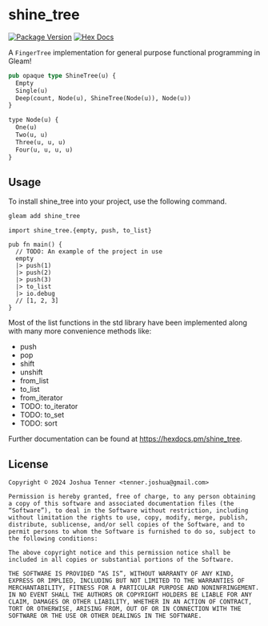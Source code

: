 # shine_tree

[![Package Version](https://img.shields.io/hexpm/v/shine_tree)](https://hex.pm/packages/shine_tree)
[![Hex Docs](https://img.shields.io/badge/hex-docs-ffaff3)](https://hexdocs.pm/shine_tree/)

A `FingerTree` implementation for general purpose functional programming in Gleam!

```rs
pub opaque type ShineTree(u) {
  Empty
  Single(u)
  Deep(count, Node(u), ShineTree(Node(u)), Node(u))
}

type Node(u) {
  One(u)
  Two(u, u)
  Three(u, u, u)
  Four(u, u, u, u)
}
```

## Usage

To install shine_tree into your project, use the following command.


```sh
gleam add shine_tree
```

```gleam
import shine_tree.{empty, push, to_list}

pub fn main() {
  // TODO: An example of the project in use
  empty
  |> push(1)
  |> push(2)
  |> push(3)
  |> to_list
  |> io.debug
  // [1, 2, 3]
}
```

Most of the list functions in the std library have been implemented along with many more convenience methods like:

- push
- pop
- shift
- unshift
- from_list
- to_list
- from_iterator
- TODO: to_iterator
- TODO: to_set
- TODO: sort

Further documentation can be found at <https://hexdocs.pm/shine_tree>.

## License

```
Copyright © 2024 Joshua Tenner <tenner.joshua@gmail.com>

Permission is hereby granted, free of charge, to any person obtaining a copy of this software and associated documentation files (the “Software”), to deal in the Software without restriction, including without limitation the rights to use, copy, modify, merge, publish, distribute, sublicense, and/or sell copies of the Software, and to permit persons to whom the Software is furnished to do so, subject to the following conditions:

The above copyright notice and this permission notice shall be included in all copies or substantial portions of the Software.

THE SOFTWARE IS PROVIDED “AS IS”, WITHOUT WARRANTY OF ANY KIND, EXPRESS OR IMPLIED, INCLUDING BUT NOT LIMITED TO THE WARRANTIES OF MERCHANTABILITY, FITNESS FOR A PARTICULAR PURPOSE AND NONINFRINGEMENT. IN NO EVENT SHALL THE AUTHORS OR COPYRIGHT HOLDERS BE LIABLE FOR ANY CLAIM, DAMAGES OR OTHER LIABILITY, WHETHER IN AN ACTION OF CONTRACT, TORT OR OTHERWISE, ARISING FROM, OUT OF OR IN CONNECTION WITH THE SOFTWARE OR THE USE OR OTHER DEALINGS IN THE SOFTWARE.
```
